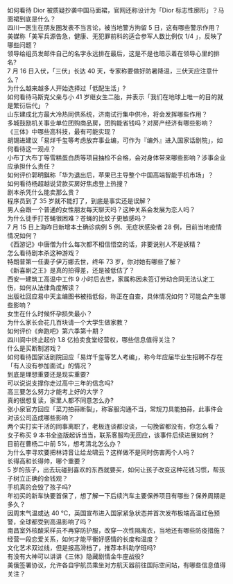 如何看待 Dior 被质疑抄袭中国马面裙，官网还称设计为「Dior 标志性廓形」？马面裙到底是什么？  
四川一医生在朋友圈发表不当言论，被当地警方拘留 5 日，这有哪些警示作用？  
美媒称「美军兵源告急，健康、无犯罪前科的适合参军人数比例仅 1/4 」，反映了哪些问题？  
领导给组员发邮件自己的名字永远排在最后，这是不是也暗示着在领导心里的排名?  
7 月 16 日入伏，「三伏」长达 40 天，专家称要做好防暑降温，三伏天应注意什么？  
为什么越来越多人开始选择过「低配生活」?  
如何看待马斯克父亲与小 41 岁继女生二胎，并表示「我们在地球上唯一的目的就是繁衍后代」？  
山东建成北方最大冷热同供系统，济南试行集中供冷，将会发挥哪些作用？  
多城鼓励机关事业单位团购商品房，团购能省钱吗？对房产经济有哪些影响？  
《三体》中哪些高科技，最有可能实现？  
胡锡进建议「易烊千玺等考虑放弃事业编，可作为『编外』进入国家话剧院」，如何看待这一观点？  
小布丁大布丁等雪糕蛋白质等项目抽检不合格，会对身体带来哪些影响？涉事企业应承担什么责任？  
如何评价郭明錤称「华为退出后，苹果已主导整个中国高端智能手机市场」？  
如何看待杨超越说贷款买房好焦虑登上热搜？  
剧本杀凭什么能卖那么贵？  
程序员到了 35 岁就不能打了，到底是事实还是误解？  
男人会跟一个普通的女性朋友每天聊天吗？这种关系会发展为恋人吗？  
为什么徒手打苍蝇很困难？苍蝇的比蚊子更敏感吗？  
7 月 15 日上海昨日新增本土确诊病例 5 例、无症状感染者 28 例，目前当地疫情情况如何？  
《西游记》中唐僧为什么每次都不相信悟空的话，非要说别人不是妖精？  
怎么看待剧本杀这种游戏？  
特朗普第一任妻子伊万娜去世，终年 73 岁，你对她有哪些了解？  
《新喜剧之王》是真的拍得差，还是被低估了？  
西安一建筑工高温中工作 9 小时后去世，家属称因未签订劳动合同无法认定工伤，如何从法律角度解读？  
出版社回应易中天主编图书被指低俗，称正在自查，具体情况如何？可能会产生哪些影响？  
女生在什么时候怀孕损失最小？  
为什么家长会花几百块请一个大学生做家教？  
如何评价《奔跑吧》第六季第十期？  
四川阆中终止起价 1.8 亿拍卖食堂经营权，哪些信息值得关注？  
什么是买断制游戏？  
如何看待国家话剧院回应「易烊千玺等艺人考编」，称今年应届毕业生招聘不存在「有人没有参加面试」的情况？  
到底是理想重要还是现实重要?  
可以说说支撑你走过高中三年的信念吗?  
高三要怎么努力才能考上好的大学？  
真的很想复读，家里人都不同意怎么办?  
张小泉官方回应「菜刀拍蒜断裂」，称客服沟通不当，常规刀具能拍蒜，此事件会对该公司造成哪些影响？  
两个实打实干活的同事离职了，老板连谈都没谈，一句挽留都没有，你怎么看？  
女子称买 9 本书全盗版起诉当当，联系客服均无回应，该事件后续进展如何？  
目前在曹杨二中前 5%，想考清北怎么办？  
为什么李寻欢要把林诗音让给龙啸云？这样做不是同时伤害两个人吗？  
长得高和长得帅，哪个重要？  
5 岁的孩子，出去玩碰到喜欢的东西就要买，如何让孩子改变这种花钱习惯，帮孩子树立正确的金钱观？  
手机真的会毁了孩子吗?  
年初买的新车快要首保了，想了解一下后续汽车主要保养项目有哪些？保养周期是多久？  
因周末气温或达 40 ℃，英国宣布进入国家紧急状态并首次发布极端高温红色预警，全球都受到高温影响了吗？  
南昌室外核酸采样员不再穿防护服，改穿一次性隔离衣，当地还有哪些防疫措施？  
经营一段恋爱关系，如何才能平衡好感情的长度和温度？  
文化艺术双过线，但是报高滑档了，推荐本科助学班吗?  
有没有大神可以讲讲《三体》隐藏剧情金牛座战役?  
美俄签署协议，允许各自宇航员乘坐对方航天器前往国际空间站，有哪些信息值得关注？  

